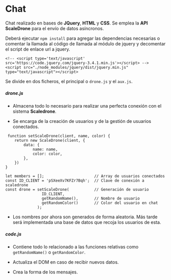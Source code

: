 # Chat

Chat realizado en bases de **JQuery**, **HTML** y **CSS**.
Se emplea la **API ScaleDrone** para el envío de datos asíncronos.


Deberá ejecutar `npm install` para agregar las dependencias necesarias o comentar la llamada al código de llamada al módulo de jquery y decomentar el script de enlace url a jquery.

```
<!-- <script type='text/javascript' src='https://code.jquery.com/jquery-3.4.1.min.js'></script> -->
<script src="./node_modules/jquery/dist/jquery.min.js" type="text/javascript"></script>
```

Se divide en dos ficheros, el principal o `drone.js` y el `aux.js`.

##### drone.js
* Almacena todo lo necesario para realizar una perfecta conexión con el sistema **Scaledrone**.

* Se encarga de la creación de usuarios y de la gestión de usuarios conectados.
```
 function setScaleDrone(client, name, color) {
    return new ScaleDrone(client, {
        data: {
            name: name,
            color: color,
        },
    })
}

let members = [];                      // Array de usuarios conectados 
const ID_CLIENT = 'pSXeeXv7KFZr7Bqh';  // Clave de conexión a scaledrone
const drone = setScaleDrone(           // Generación de usuario
                ID_CLIENT, 
                getRandomName(),       // Nombre de usuario
                getRandomColor()       // Color del usuario en chat
              );

```

* Los nombres por ahora son generados de forma aleatoria. Más tarde será implementada una base de datos que recoja los usuarios de esta.

##### code.js
* Contiene todo lo relacionado a las funciones relativas como `getRandomName()` o `getRandomColor`. 

* Actualiza el DOM en caso de recibir nuevos datos.

* Crea la forma de los mensajes. 


